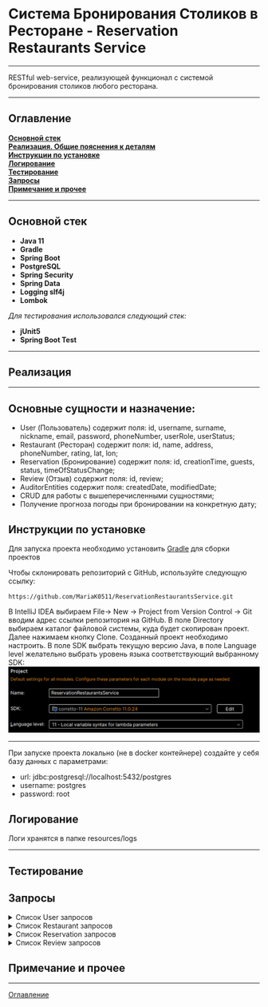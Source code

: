 # Система Бронирования Столиков в Ресторане - Reservation Restaurants Service

_____

RESTful web-service, реализующей функционал с системой бронирования столиков любого ресторана.
_____

## Оглавление

**[Основной стек](#Основной-стек)**<br>
**[Реализация. Общие пояснения к деталям](#Реализация.-Общие-пояснения-к-деталям)**<br>
**[Инструкции по установке](#Инструкции-по-установке)**<br>
**[Логирование](#Логирование)**<br>
**[Тестирование](#Тестирование)**<br>
**[Запросы](#Совместимость)**<br>
**[Примечание и прочее](Примечание-и-прочее)**<br>

_____________

## Основной стек

- **Java 11**
- **Gradle**
- **Spring Boot**
- **PostgreSQL**
- **Spring Security**
- **Spring Data**
- **Logging slf4j**
- **Lombok**

_Для тестирования использовался следующий стек:_

- **jUnit5**
- **Spring Boot Test**

________________

## Реализация


_________________

## Основные сущности и назначение:

- User (Пользователь) содержит поля: id, username, surname, nickname, email, password, phoneNumber, userRole,
  userStatus;
- Restaurant (Ресторан) содержит поля: id, name, address, phoneNumber, rating, lat, lon;
- Reservation (Бронирование) содержит поля: id, creationTime, guests, status, timeOfStatusChange;
- Review (Отзыв) содержит поля: id, review;
- AuditorEntities содержит поля: createdDate, modifiedDate;
- CRUD для работы с вышеперечисленными сущностями;
- Получение прогноза погоды при бронировании на конкретную дату;

## Инструкции по установке

Для запуска проекта необходимо установить [Gradle](https://gradle.org/) для сборки проектов

Чтобы склонировать репозиторий с GitHub, используйте следующую ссылку:

```
https://github.com/MariaK0511/ReservationRestaurantsService.git
```

В IntelliJ IDEA выбираем File-> New -> Project from Version Control -> Git  вводим адрес ссылки репозитория на GitHub. В поле Directory выбираем каталог файловой системы, куда будет скопирован проект. Далее нажимаем кнопку Clone.
Созданный проект необходимо настроить. В поле SDK выбрать текущую версию Java, в поле Language level желательно выбрать уровень языка соответствующий выбранному SDK:
![img.png](img.png)

_____________________________________________

При запуске проекта локально (не в docker контейнере) создайте у себя базу данных с параметрами:

- url:  jdbc:postgresql://localhost:5432/postgres
- username: postgres
- password: root

## Логирование

Логи хранятся в папке resources/logs

_________________

## Тестирование

## Запросы

<details>
  <summary>Список User запросов</summary>

#### 1. POST запрос на регистрацию User http://localhost:8080/registration с телом:

```
{
  "username": "Jerry",
  "surname": "Smith",
  "nickname": "Jerry91",
  "email": "jerry91@gmail.com",
  "password": "MGLI9K3NzjZ9KsI",
  "phoneNumber": "80293773456",
  "userRole": "USER"
}
```
Создаёт пользователя и возвращает ответ, присваивая пользователю пустой id, который будет присвоен пользователю после входа в систему

```
{
 "id": 0,
 "username": "Jerry",
 "surname": "Smith",
 "nickname": "Jerry91",
 "email": "jerry91@gmail.com",
 "password": "MGLI9K3NzjZ9KsI",
 "phoneNumber": "80293773456",
 "userRole": "USER"
}
```

#### 2. POST запрос http://localhost:8080/login на вход в сервис

```
{
 "email": "jerry91@gmail.com",
 "password": "MGLI9K3NzjZ9KsI",
}
```
Если email и password правильные, то ответ будет уникальный токен.

#### 3. GET запрос http://localhost:8080/user/{userId} где userId = 2 даст ответ
```
Authorization: Bearer_xxxxx.yyyyy.zzzzz

{
 "id": 2,
 "username": "Jerry",
 "surname": "Smith",
 "nickname": "Jerry91",
 "email": "jerry91@gmail.com",
 "password": "MGLI9K3NzjZ9KsI",
 "phoneNumber": "80293773456",
 "userRole": "USER"
}
```

#### 4. GET запрос http://localhost:8080/users вернёт список всех пользователей

```
Authorization: Bearer_xxxxx.yyyyy.zzzzz

[
  {
    "id": 1,
    "username": "Mary",
    "surname": "Mikh",
    "nickname": "MaryMikh",
    "email": "mary@gmail.com",
    "password": "$2a$10$btyzEpYXmYceuN61mk45GuQ3j8yx2Vdd1yTAWl/80g0O6o6N.74O.",
    "phoneNumber": "80448878709",
    "userRole": "ADMIN"
  },
  {
    "id": 2,
    "username": "Jerry",
    "surname": "Smith",
    "nickname": "Jerry91",
    "email": "jerry91@gmail.com",
    "password": "$2a$10$aGeAtq3hXDlGzojQThHsw.OyTMKlcPrcR157KkMU0ous.YfB/Q.Ri",
    "phoneNumber": "+80293773456",
    "userRole": "USER"
  }
```

#### 5. PUT запрос http://localhost:8080/user/{userId} где userId = 2 с телом

```
{
  "username": "Jerry",
  "surname": "Smith",
  "nickname": "Jerry92",
  "email": "jerry91@gmail.com",
  "password": "MGLI9K3NzjZ9KsI",
  "phoneNumber": 80293773456,
  "userRole": "USER"
}
```

Обновит поля и вернёт обновленные данные:
```
{
  "username": "Jerry",
  "surname": "Smith",
  "nickname": "Jerry92",
  "email": "jerry91@gmail.com",
  "password": "MGLI9K3NzjZ9KsI",
  "phoneNumber": 80293773456,
  "userRole": "USER"
}
```
#### 6. DELETE запрос http://localhost:8080/{userId} где userId = 2 даст ответ без тела , со статусом 201 No Content:
```
<Response body is empty>
```
*Повторный запрос на этот же адрес будет возвращать один и тот же ответ, так как запрос идемпотентный, что и требуется по REST*


</details>

<details>
  <summary>Список Restaurant запросов</summary>

запросы создаются только если UserRole = "ADMIN" 

#### 1. POST запрос на создание Ресторана  http://localhost:8080/restaurant/save с телом:

```
Authorization: Bearer_xxxxx.yyyyy.zzzzz

{
  "name": "Vasilki",
  "address": "prasp. Niezaliežnasci 16",
  "phoneNumber": "80296547809",
  "rating": 4,
  "lat": 53.9006,
  "lon": 27.5590,
  "weatherDto": { }
}
```
Создаёт ресторан и возвращает ответ с присвоенным ресторану id:

```
{
  "id": 2,
  "name": "Vasilki",
  "address": "prasp. Niezaliežnasci 16",
  "phoneNumber": "+80296547809",
  "rating": 4,
  "lat": 53.9006,
  "lon": 27.559,
  "weatherDto": null
}
```


#### 2. GET запрос http://localhost:8080/restaurant/{restaurantId}?wantWeather = true/false где restaurantId = 2 даст ответ:
```
Authorization: Bearer_xxxxx.yyyyy.zzzzz

{
  "id": 2,
  "name": "Vasilki",
  "address": "prasp. Niezaliežnasci 16",
  "phoneNumber": "80296547809",
  "rating": 4,
  "lat": 53.9006,
  "lon": 27.5590,
  "weatherDto": { }
}
```

Вернёт тело ответа вместе с текущей погодой:

```
{
  "id": 2,
  "name": "Vasilki",
  "address": "prasp. Niezaliežnasci 16",
  "phoneNumber": "+80296547809",
  "rating": 4,
  "lat": 53.9006,
  "lon": 27.559,
  "weatherDto": {
    "temperature": 298.01,
    "typeOfWeather": "clear sky"
  }
}
```

#### 3. GET запрос http://localhost:8080/restaurant/restaurants вернёт список всех ресторанов:

```
Authorization: Bearer_xxxxx.yyyyy.zzzzz

[
  {
    "id": 1,
    "name": "Patrick Pub",
    "address": "str.Hiercena, 4",
    "phoneNumber": "+375296199865",
    "rating": 0,
    "lat": 53.893009,
    "lon": 27.567444,
    "weatherDto": null
  },
  {
    "id": 2,
    "name": "Vasilki",
    "address": "prasp. Niezaliežnasci 16",
    "phoneNumber": "+80296547809",
    "rating": 4,
    "lat": 53.9006,
    "lon": 27.559,
    "weatherDto": null
  }
]
```

#### 4. PUT запрос http://localhost:8080/restaurant/{restaurantId} где restaurantId = 2 с телом, в котором обновляем поле "rating":

```
Authorization: Bearer_xxxxx.yyyyy.zzzzz

{
  "name": "Vasilki",
  "address": "prasp. Niezaliežnasci 16",
  "phoneNumber": "80293337809",
  "rating": 5,
  "lat": 53.9006,
  "lon": 27.5590,
  "weatherDto": {}
}
```

Обновит необходимые поля и вернёт обновленные данные:
```
{
  "id": 2,
  "name": "Vasilki",
  "address": "prasp. Niezaliežnasci 16",
  "phoneNumber": "+80293337809",
  "rating": 5,
  "lat": 53.9006,
  "lon": 27.559,
  "weatherDto": null
}
```

#### 5. GET запрос http://localhost:8080/restaurant/{restaurantId}/reservations где restaurantId = 2, вернёт список всех резерваций:

```
Authorization: Bearer_xxxxx.yyyyy.zzzzz

[
  {
    "id": 2,
    "creationTime": "2024-08-16T12:10:32.370532",
    "status": "ACTIVE",
    "timeStatusChange": "2024-08-16T12:11:32.392396",
    "guests": 5
  },
  {
    "id": 3,
    "creationTime": "2024-08-16T12:12:04.966571",
    "status": null,
    "timeStatusChange": null,
    "guests": 2
  }
]
```
#### 6. DELETE запрос http://localhost:8080/restaurant/{restaurantId} где restaurantId = 2 даст ответ без тела , со статусом 201 No Content:

```
<Response body is empty>
```
*Повторный запрос на этот же адрес будет возвращать один и тот же ответ, так как запрос идемпотентный, что и требуется по REST*

```
Response code: 403;
```

</details>


<details>
  <summary>Список Reservation запросов</summary>

запросы создаются только если UserRole = "ADMIN"

#### 1. POST запрос на создание Резервации http://localhost:8080/reservation/restaurant/2/user/2/reservation с телом:

```
{
  "creationTime": "",
  "status": "ACTIVE",
  "timeStatusChange": "",
  "guests": 5
}
```
Создаёт резервацию и возвращает ответ, добавляя текущее время создания, а также присваивает id:

```
{
  "id": 2,
  "creationTime": "2024-08-09T16:17:45.8123252",
  "status": null,
  "timeStatusChange": null,
  "guests": 5
}
```


#### 2. GET запрос http://localhost:8080/reservation/restaurant/2 где reservationId = 2 даст ответ:
```
Authorization: Bearer_xxxxx.yyyyy.zzzzz

{
  "id": 2,
  "creationTime": "2024-08-16T12:18:57.012416",
  "status": null,
  "timeStatusChange": null,
  "guests": 5
}
```

#### 3. GET запрос http://localhost:8080/reservation/restaurant/reservations вернёт список всех резерваций:

```
Authorization: Bearer_xxxxx.yyyyy.zzzzz

[
  {
    "id": 1,
    "creationTime": "2024-08-16T14:37:56.385811",
    "status": "RESERVED",
    "timeStatusChange": "2024-08-16T14:37:56.385811",
    "guests": 2
  },
  {
    "id": 2,
    "creationTime": "2024-08-16T14:39:11.775042",
    "status": null,
    "timeStatusChange": null,
    "guests": 2
  }
]
```

#### 4. PUT запрос http://localhost:8080/reservation/restaurant/{reservationId} где reservationId = 2 с телом, в котором обновляем поле "guests":

```
Authorization: Bearer_xxxxx.yyyyy.zzzzz

{
  "creationTime": "",
  "status": "ACTIVE",
  "timeStatusChange": "",
  "guests": 4
}
```

Обновит необходимые поля и вернёт обновленные данные:
```
{
  "id": 2,
  "creationTime": "2024-08-16T14:39:11.775042",
  "status": "ACTIVE",
  "timeStatusChange": "2024-08-16T14:43:25.176322",
  "guests": 4
}
```

#### 5. PUT запрос http://localhost:8080/reservation/status/restaurant/{{restaurantId}}/reservation/{{reservationId}}/reservationStatus чтобы установите статус бронирования по идентификатору ресторана и идентификатору бронирования, 
где restaurantId = 2, вернёт список всех резерваций и reservationId = 2:

```
Authorization: Bearer_xxxxx.yyyyy.zzzzz

{
  "creationTime": "",
  "status": "INACTIVE",
  "timeStatusChange": "",
  "guests": 4
}
```

Вернёт тело ответа с временем изменения статуса:

```
{
  "id": 2,
  "creationTime": "2024-08-16T15:17:01.379404",
  "status": "INACTIVE",
  "timeStatusChange": "2024-08-16T15:19:18.1583065",
  "guests": 2
}
```
#### 6. DELETE запрос http://localhost:8080/reservation/restaurant/{reservationId} где reservationId = 2 даст ответ без тела , со статусом 201 No Content:
```
<Response body is empty>
```
*Повторный запрос на этот же адрес будет возвращать один и тот же ответ, так как запрос идемпотентный, что и требуется по REST*

```
Response code: 403;
```

</details>

<details>
  <summary>Список Review запросов</summary>

запросы создаются только если UserRole = "ADMIN"

#### 1. POST запрос на создание Отзыва http://localhost:8080/restaurant/{{restaurantId}}/user/{{userId}}/review где restaurantId = 2 и userId = 2 с телом:

```
Authorization: Bearer_xxxxx.yyyyy.zzzzz

{
  "review": "Good service!"
}
```
Создаёт резервацию и возвращает ответ, присваивая id:

```
{
  "id": 0,
  "review": "Good service!"
}
```

#### 4. PUT запрос http://localhost:8080/restaurant/review/{reviewId} где reviewId = 2 с телом, в котором обновляем поле "review":

```
Authorization: Bearer_xxxxx.yyyyy.zzzzz

{
  "review": "Excellent service!"
}
```

Обновит review поле и вернёт обновленные данные:
```
{
  "id": 0,
  "review": "Excellent service!"
}
```


#### 6. DELETE запрос http://localhost:8080/restaurant/review/{reviewId} где reviewId = 2 даст ответ без тела , со статусом 201 No Content:
```
<Response body is empty>
```
*Повторный запрос на этот же адрес будет возвращать один и тот же ответ, так как запрос идемпотентный, что и требуется по REST*

```
Response code: 403;
```

#### 3. GET запрос http://localhost:8080/restaurant/{reviewId}/reviews где reviewId = 2, вернёт список всех отзывов ресторана:

```
Authorization: Bearer_xxxxx.yyyyy.zzzzz

[
  {
    "id": 1,
    "review": "Delicious meat dishes"
  },
  {
    "id": 2,
    "review": "Excellent service!"
  }
]
```

#### 2. GET запрос http://localhost:8080/user/{reviewId}/reviews где reviewId = 2 даст ответ:
```
Authorization: Bearer_xxxxx.yyyyy.zzzzz

[
 {
    "id": 2,
    "review": "Excellent service!"
 }
]
```

</details>

## Примечание и прочее

___
[Оглавление](#Оглавление)